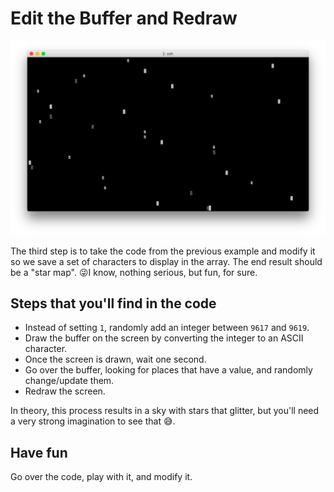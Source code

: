 # Edit the Buffer and Redraw

![star_flicker](https://raw.githubusercontent.com/davidgatti/How-to-use-Readline-in-NodeJS/master/assets/star_flicker.png)

The third step is to take the code from the previous example and modify it so we save a set of characters to display in the array. The end result should be a "star map". 😜I know, nothing serious, but fun, for sure.

## Steps that you'll find in the code

- Instead of setting `1`, randomly add an integer between `9617` and `9619`.
- Draw the buffer on the screen by converting the integer to an ASCII character.
- Once the screen is drawn, wait one second.
- Go over the buffer, looking for places that have a value, and randomly change/update them.
- Redraw the screen.

In theory, this process results in a sky with stars that glitter, but you'll need a very strong imagination to see that 😅.

## Have fun

Go over the code, play with it, and modify it.
